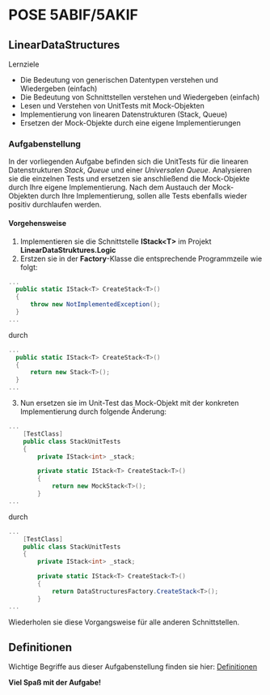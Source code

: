 # POSE 5ABIF/5AKIF

## LinearDataStructures

Lernziele

- Die Bedeutung von generischen Datentypen verstehen und Wiedergeben (einfach)
- Die Bedeutung von Schnittstellen verstehen und Wiedergeben (einfach)
- Lesen und Verstehen von UnitTests mit Mock-Objekten
- Implementierung von linearen Datenstrukturen (Stack, Queue)
- Ersetzen der Mock-Objekte durch eine eigene Implementierungen

### Aufgabenstellung

In der vorliegenden Aufgabe befinden sich die UnitTests für die linearen Datenstrukturen *Stack*, *Queue* und einer *Universalen Queue*. Analysieren sie die einzelnen Tests und ersetzen sie anschließend die Mock-Objekte durch Ihre eigene Implementierung. Nach dem Austauch der Mock-Objekten durch Ihre Implementierung, sollen alle Tests ebenfalls wieder positiv durchlaufen werden.

#### Vorgehensweise

1. Implementieren sie die Schnittstelle **IStack&lt;T&gt;** im Projekt **LinearDataStruktures.Logic**
2. Erstzen sie in der **Factory**-Klasse die entsprechende Programmzeile wie folgt:
```csharp
...
  public static IStack<T> CreateStack<T>()
  {
      throw new NotImplementedException();
  }
...
```

durch

```csharp
...
  public static IStack<T> CreateStack<T>()
  {
      return new Stack<T>();
  }
...
```
3. Nun ersetzen sie im Unit-Test das Mock-Objekt mit der konkreten Implementierung durch folgende Änderung:
```csharp
...
    [TestClass]
    public class StackUnitTests
    {
        private IStack<int> _stack;

        private static IStack<T> CreateStack<T>()
        {
            return new MockStack<T>();
        }
...
```

durch

```csharp
...
    [TestClass]
    public class StackUnitTests
    {
        private IStack<int> _stack;

        private static IStack<T> CreateStack<T>()
        {
            return DataStructuresFactory.CreateStack<T>();
        }
...
```

Wiederholen sie diese Vorgangsweise für alle anderen Schnittstellen.

## Definitionen 

Wichtige Begriffe aus dieser Aufgabenstellung finden sie hier: [Definitionen](definitions.md)

**Viel Spaß mit der Aufgabe!**